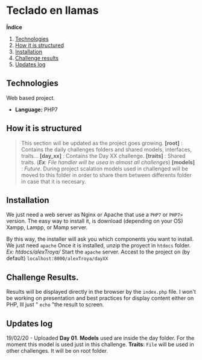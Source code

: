 # Teclado en llamas

**Índice**   
1. [Technologies](#techs)
2. [How it is structured](#structure)
3. [Installation](#installation)
4. [Challenge results](#results)
5. [Updates log](#updates)
## Technologies <a name="techs"></a>
Web based project.
 - **Language:** PHP7 
 
## How it is structured <a name="structure"></a>
> This section will be updated as the project goes growing.
**[root]** : Contains the daily challenges folders and shared models, interfaces, traits...
**[day_xx]** : Contains the Day XX challenge.
**[traits]** : Shared traits. (***Ex**: File handler will be usea in almost all challenges*)
**[models]** : *Future*. During project scalation models used in challenged will be moved to this folder in order to share them between differents folder in case that it is necesary.
## Installation <a name="installation"></a>
We just need a web server as Nginx or Apache that use a ``PHP7`` or ``PHP7>`` version.
The easy way to install it, is download (depending on your OS) Xampp, Lampp, or Mamp server.

By this way, the installer will ask you which components you want to install. We just need ``apache`` 
Once it is installed, unzip the proyect in ``htdocs`` folder. *Ex: htdocs/alexTroya/*
Start the `apache` server.
Accest to the project on (by default) `localhost:8000/alexTroya/dayXX`

## Challenge Results.<a name="results"></a>
Results will be displayed directly in the browser by the `index.php` file.
I won't be working on presentation and best practices for display content either on PHP, Ill just " `echo` "the result to screen.

## Updates log
19/02/20 - Uploaded **Day 01**.
**Models** used are inside the day folder. For the moment this model is used just in this challenge.
**Traits**: `File` will be used in other challenges. It will be on root folder.

